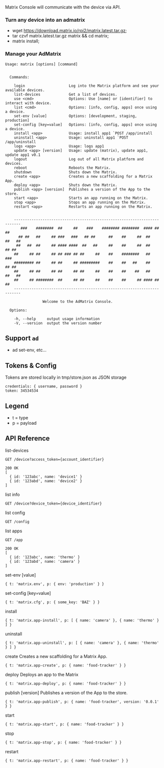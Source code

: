 Matrix Console will communicate with the device via API.

### Turn any device into an admatrix

* wget https://download.matrix.io/rpi2/matrix.latest.tar.gz;
* tar czvf matrix.latest.tar.gz matrix && cd matrix;
* matrix install;


### Manage your AdMatrix

```
Usage: matrix [options] [command]


  Commands:

    login                    Log into the Matrix platform and see your available devices.
    list-devices             Get a list of devices.
    use <cmd>                Options: Use [name] or [identifier] to interact with device.
    list <cmd>               Options: [info, config, apps] once using a device.
    set-env [value]          Options: [development, staging, production]
    set-config [key=value]   Options: [info, config, apps] once using a device.
    install <app>            Usage: install app1 `POST /app/install 
    uninstall <app>          Usage: uninstall app1 `POST /app/uninstall
    logs <app>               Usage: logs app1
    update <app> [version]   Usage: update (matrix), update app1, update app1 v0.1
    logout                   Log out of all Matrix platform and devices.
    reboot                   Reboots the Matrix.
    shutdown                 Shuts down the Matrix.
    create <app>             Creates a new scaffolding for a Matrix App.
    deploy <app>             Shuts down the Matrix.
    publish <app> [version]  Publishes a version of the App to the store.
    start <app>              Starts an app running on the Matrix.
    stop <app>               Stops an app running on the Matrix.
    restart <app>            Restarts an app running on the Matrix.


	-------------------------------------------------------------------------
	   ###    ########  ##     ##    ###    ######## ########  #### ##     ##
	  ## ##   ##     ## ###   ###   ## ##      ##    ##     ##  ##   ##   ##
	 ##   ##  ##     ## #### ####  ##   ##     ##    ##     ##  ##    ## ##
	##     ## ##     ## ## ### ## ##     ##    ##    ########   ##     ###
	######### ##     ## ##     ## #########    ##    ##   ##    ##    ## ##
	##     ## ##     ## ##     ## ##     ##    ##    ##    ##   ##   ##   ##
	##     ## ########  ##     ## ##     ##    ##    ##     ## #### ##     ##
	-------------------------------------------------------------------------

			     Welcome to the AdMatrix Console.

  Options:

    -h, --help     output usage information
    -V, --version  output the version number

```

## Support `ad`

* ad set-env, etc...

## Tokens & Config

Tokens are stored locally in tmp/store.json as JSON storage
```
credentials: { username, password }
token: 34534534
```


## Legend

* t = type
* p = payload

## API Reference

list-devices
```
GET /device?access_token={account_identifier}

200 OK
[ 
  { id: '123abc', name: 'device1' }
  { id: '123abd', name: 'device2' }
]
```
list info
```
GET /device?device_token={device_identifier}
```
list config
```
GET /config
```
list apps
```
GET /app

200 OK
[ 
  { id: '123abc', name: 'thermo' }
  { id: '123abd', name: 'camera' }
]
```
set-env [value]
```
{ t: 'matrix.env', p: { env: 'production' } }
```
set-config [key=value]
```
{ t: 'matrix.cfg', p: { some_key: 'BAZ' } }
```
install <app>            
```
{ t: 'matrix.app-install', p: [ { name: 'camera' }, { name: 'thermo' } ] }
```
uninstall <app>          
```
{ t: 'matrix.app-uninstall', p: [ { name: 'camera' }, { name: 'thermo' } ] }
```

create <app>             Creates a new scaffolding for a Matrix App.
```
{ t: 'matrix.app-create', p: { name: 'food-tracker' } }
```

deploy <app>             Deploys an app to the Matrix
```
{ t: 'matrix.app-deploy', p: { name: 'food-tracker' } }
```

publish <app> [version]  Publishes a version of the App to the store.   
```
{ t: 'matrix.app-publish', p: { name: 'food-tracker', version: '0.0.1' } }
```
                   
start <app>
```
{ t: 'matrix.app-start', p: { name: 'food-tracker' } }
```

stop <app>   
```
{ t: 'matrix.app-stop', p: { name: 'food-tracker' } }
```

restart <app>
```
{ t: 'matrix.app-restart', p: { name: 'food-tracker' } }
```